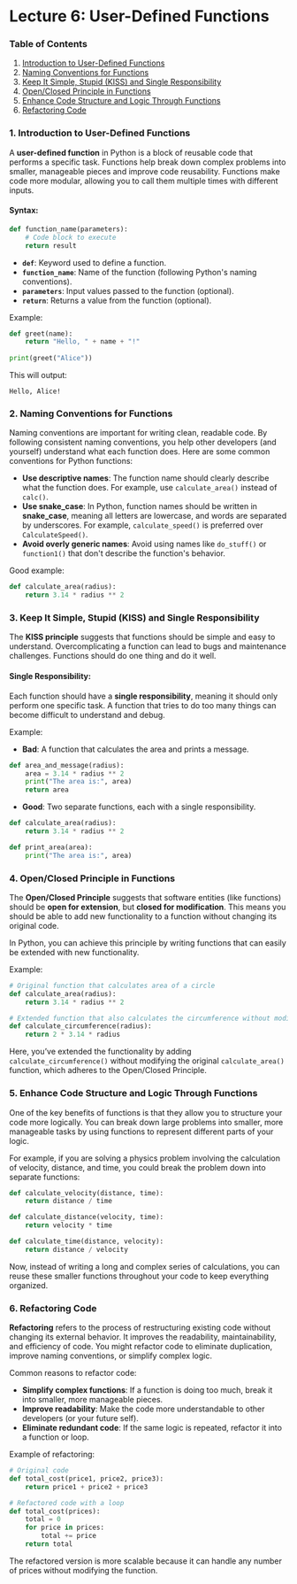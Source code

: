 # Lecture 6: User-Defined Functions

### **Table of Contents**

1. [Introduction to User-Defined Functions](#introduction-to-user-defined-functions)
2. [Naming Conventions for Functions](#naming-conventions-for-functions)
3. [Keep It Simple, Stupid (KISS) and Single Responsibility](#keep-it-simple-stupid-kiss-and-single-responsibility)
4. [Open/Closed Principle in Functions](#open-closed-principle-in-functions)
5. [Enhance Code Structure and Logic Through Functions](#enhance-code-structure-and-logic-through-functions)
6. [Refactoring Code](#refactoring-code)

### 1. **Introduction to User-Defined Functions**

A **user-defined function** in Python is a block of reusable code that performs a specific task. Functions help break down complex problems into smaller, manageable pieces and improve code reusability. Functions make code more modular, allowing you to call them multiple times with different inputs.

#### Syntax:
```python
def function_name(parameters):
    # Code block to execute
    return result
```

- **`def`**: Keyword used to define a function.
- **`function_name`**: Name of the function (following Python's naming conventions).
- **`parameters`**: Input values passed to the function (optional).
- **`return`**: Returns a value from the function (optional).

Example:
```python
def greet(name):
    return "Hello, " + name + "!"
    
print(greet("Alice"))
```

This will output:
```
Hello, Alice!
```

### 2. **Naming Conventions for Functions**

Naming conventions are important for writing clean, readable code. By following consistent naming conventions, you help other developers (and yourself) understand what each function does. Here are some common conventions for Python functions:

- **Use descriptive names**: The function name should clearly describe what the function does. For example, use `calculate_area()` instead of `calc()`.
- **Use snake_case**: In Python, function names should be written in **snake_case**, meaning all letters are lowercase, and words are separated by underscores. For example, `calculate_speed()` is preferred over `CalculateSpeed()`.
- **Avoid overly generic names**: Avoid using names like `do_stuff()` or `function1()` that don't describe the function's behavior.

Good example:
```python
def calculate_area(radius):
    return 3.14 * radius ** 2
```

### 3. **Keep It Simple, Stupid (KISS) and Single Responsibility**

The **KISS principle** suggests that functions should be simple and easy to understand. Overcomplicating a function can lead to bugs and maintenance challenges. Functions should do one thing and do it well.

#### **Single Responsibility**:
Each function should have a **single responsibility**, meaning it should only perform one specific task. A function that tries to do too many things can become difficult to understand and debug.

Example:
- **Bad**: A function that calculates the area and prints a message.
```python
def area_and_message(radius):
    area = 3.14 * radius ** 2
    print("The area is:", area)
    return area
```

- **Good**: Two separate functions, each with a single responsibility.
```python
def calculate_area(radius):
    return 3.14 * radius ** 2

def print_area(area):
    print("The area is:", area)
```

### 4. **Open/Closed Principle in Functions**

The **Open/Closed Principle** suggests that software entities (like functions) should be **open for extension**, but **closed for modification**. This means you should be able to add new functionality to a function without changing its original code.

In Python, you can achieve this principle by writing functions that can easily be extended with new functionality.

Example:
```python
# Original function that calculates area of a circle
def calculate_area(radius):
    return 3.14 * radius ** 2

# Extended function that also calculates the circumference without modifying the original function
def calculate_circumference(radius):
    return 2 * 3.14 * radius
```

Here, you’ve extended the functionality by adding `calculate_circumference()` without modifying the original `calculate_area()` function, which adheres to the Open/Closed Principle.

### 5. **Enhance Code Structure and Logic Through Functions**

One of the key benefits of functions is that they allow you to structure your code more logically. You can break down large problems into smaller, more manageable tasks by using functions to represent different parts of your logic.

For example, if you are solving a physics problem involving the calculation of velocity, distance, and time, you could break the problem down into separate functions:
```python
def calculate_velocity(distance, time):
    return distance / time

def calculate_distance(velocity, time):
    return velocity * time

def calculate_time(distance, velocity):
    return distance / velocity
```

Now, instead of writing a long and complex series of calculations, you can reuse these smaller functions throughout your code to keep everything organized.

### 6. **Refactoring Code**

**Refactoring** refers to the process of restructuring existing code without changing its external behavior. It improves the readability, maintainability, and efficiency of code. You might refactor code to eliminate duplication, improve naming conventions, or simplify complex logic.

Common reasons to refactor code:
- **Simplify complex functions**: If a function is doing too much, break it into smaller, more manageable pieces.
- **Improve readability**: Make the code more understandable to other developers (or your future self).
- **Eliminate redundant code**: If the same logic is repeated, refactor it into a function or loop.

Example of refactoring:
```python
# Original code
def total_cost(price1, price2, price3):
    return price1 + price2 + price3

# Refactored code with a loop
def total_cost(prices):
    total = 0
    for price in prices:
        total += price
    return total
```

The refactored version is more scalable because it can handle any number of prices without modifying the function.
